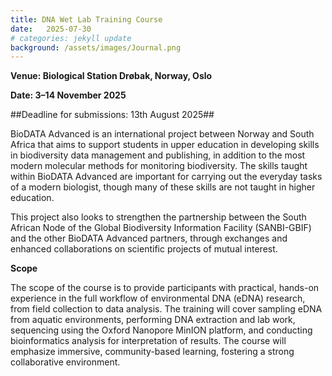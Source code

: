 ```yaml
---
title: DNA Wet Lab Training Course
date:   2025-07-30
# categories: jekyll update
background: /assets/images/Journal.png
---
```


**Venue: Biological Station Drøbak, Norway, Oslo**

**Date: 3–14 November 2025**

##Deadline for submissions: 13th August 2025##

BioDATA Advanced is an international project between Norway and South Africa that aims to support students in upper education in developing skills in biodiversity data management and publishing, 
in addition to the most modern molecular methods for monitoring biodiversity. The skills taught within BioDATA Advanced are important for carrying out the everyday tasks of a modern biologist, 
though many of these skills are not taught in higher education.

This project also looks to strengthen the partnership between the South African Node of the Global Biodiversity Information Facility (SANBI-GBIF) and the other BioDATA Advanced partners,
through exchanges and enhanced collaborations on scientific projects of mutual interest.

**Scope**

The scope of the course is to provide participants with practical, hands-on experience in the full workflow of environmental DNA (eDNA) research, from field collection to data analysis. 
The training will cover sampling eDNA from aquatic environments, performing DNA extraction and lab work, sequencing using the Oxford Nanopore MinION platform, and conducting bioinformatics analysis 
for interpretation of results. The course will emphasize immersive, community-based learning, fostering a strong collaborative environment.
